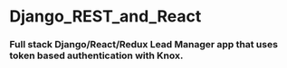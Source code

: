 # Django_REST_and_React

### Full stack Django/React/Redux Lead Manager app that uses token based authentication with Knox.
